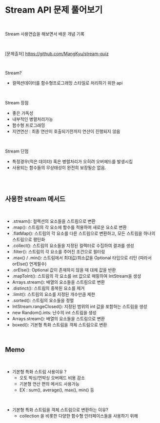 # Stream API 문제 풀어보기

<br>

Stream 사용연습을 해보면서 배운 개념 기록

<br>

[문제출처] https://github.com/MangKyu/stream-quiz

<br>

Stream?
- 컬렉션데이터를 함수형프로그래밍 스타일로 처리하기 위한 api

<br>

Stream 장점
- 좋은 가독성
- 내부적인 병렬처리가능
- 함수형 프로그래밍
- 지연연산 : 최종 연산이 호출되기전까지 연산이 진행되지 않음

<br>

Stream 단점
- 특정경우(적은 데이터) 혹은 병렬처리가 오히려 오버헤드를 발생시킴 
- 사용되는 함수들의 무상태성이 완전히 보장될순 없음.



<br>



<br>

## 사용한 stream 메서드

<br>

- .stream(): 컬렉션의 요소들을 스트림으로 변환
- .map(): 스트림의 각 요소에 함수를 적용하여 새로운 요소로 변환
- .flatMap(): 스트림의 각 요소를 다른 스트림으로 변환하고, 모든 스트림을 하나의 스트림으로 평탄화
- .collect(): 스트림의 요소들을 지정된 컬렉터로 수집하여 결과를 생성
- .filter(): 스트림의 각 요소를 주어진 조건으로 필터링
- .max() / .min(): 스트림에서 최대값/최소값을 Optional 타입으로 리턴 (따라서 orElse() 연계필수)
- .orElse(): Optional 값이 존재하지 않을 때 대체 값을 반환
- .mapToInt(): 스트림의 각 요소를 int 값으로 매핑하여 IntStream을 생성
- Arrays.stream(): 배열의 요소들을 스트림으로 변환
- .distinct(): 스트림의 중복된 요소를 제거
- .limit(): 스트림의 요소를 지정된 개수만큼 제한
- .sorted(): 스트림의 요소들을 정렬
- IntStream.rangeClosed(): 지정된 범위의 int 값을 포함하는 스트림을 생성
- new Random().ints: 난수의 int 스트림을 생성
- Arrays.stream(): 배열의 요소들을 스트림으로 변환
- boxed(): 기본형 특화 스트림을 객체 스트림으로 변환

<br>

## Memo

<br>

- 기본형 특화 스트림 사용이유 ?
  - 오토 박싱/언박싱 오버헤드 비용 감소
  - 기본형 연산 편의 메서드 사용가능
  - EX : sum(), average(), max(), min() 등
 
    
<br>
    
- 기본형 특화 스트림을 객체 스트림으로 변환하는 이유?
  - collection 을 비롯한 다양한 함수형 인터페이스들을 사용하기 위해
